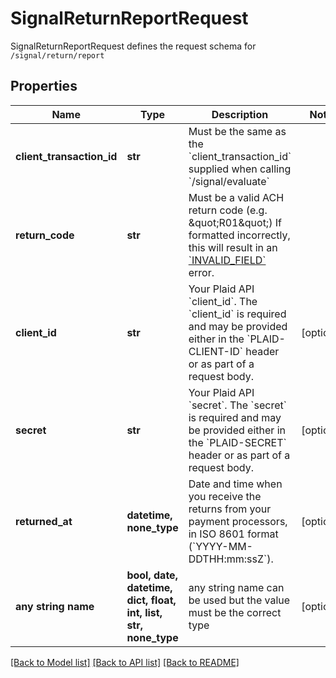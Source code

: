 # SignalReturnReportRequest

SignalReturnReportRequest defines the request schema for `/signal/return/report`

## Properties
Name | Type | Description | Notes
------------ | ------------- | ------------- | -------------
**client_transaction_id** | **str** | Must be the same as the &#x60;client_transaction_id&#x60; supplied when calling &#x60;/signal/evaluate&#x60; | 
**return_code** | **str** | Must be a valid ACH return code (e.g. \&quot;R01\&quot;)  If formatted incorrectly, this will result in an [&#x60;INVALID_FIELD&#x60;](/docs/errors/invalid-request/#invalid_field) error. | 
**client_id** | **str** | Your Plaid API &#x60;client_id&#x60;. The &#x60;client_id&#x60; is required and may be provided either in the &#x60;PLAID-CLIENT-ID&#x60; header or as part of a request body. | [optional] 
**secret** | **str** | Your Plaid API &#x60;secret&#x60;. The &#x60;secret&#x60; is required and may be provided either in the &#x60;PLAID-SECRET&#x60; header or as part of a request body. | [optional] 
**returned_at** | **datetime, none_type** | Date and time when you receive the returns from your payment processors, in ISO 8601 format (&#x60;YYYY-MM-DDTHH:mm:ssZ&#x60;). | [optional] 
**any string name** | **bool, date, datetime, dict, float, int, list, str, none_type** | any string name can be used but the value must be the correct type | [optional]

[[Back to Model list]](../README.md#documentation-for-models) [[Back to API list]](../README.md#documentation-for-api-endpoints) [[Back to README]](../README.md)


